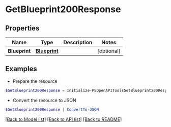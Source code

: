 # GetBlueprint200Response
## Properties

Name | Type | Description | Notes
------------ | ------------- | ------------- | -------------
**Blueprint** | [**Blueprint**](Blueprint.md) |  | [optional] 

## Examples

- Prepare the resource
```powershell
$GetBlueprint200Response = Initialize-PSOpenAPIToolsGetBlueprint200Response  -Blueprint null
```

- Convert the resource to JSON
```powershell
$GetBlueprint200Response | ConvertTo-JSON
```

[[Back to Model list]](../README.md#documentation-for-models) [[Back to API list]](../README.md#documentation-for-api-endpoints) [[Back to README]](../README.md)

